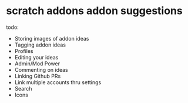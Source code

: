 # scratch addons addon suggestions

todo:

- Storing images of addon ideas
- Tagging addon ideas
- Profiles
- Editing your ideas
- Admin/Mod Power
- Commenting on ideas
- Linking Github PRs
- Link multiple accounts thru settings
- Search
- Icons
